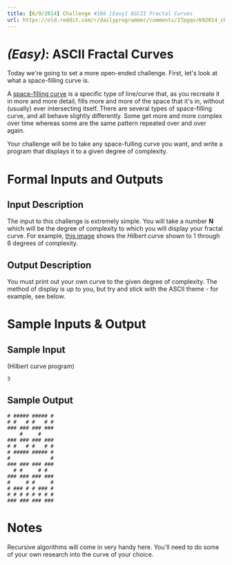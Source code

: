 ```yaml
---
title: [6/9/2014] Challenge #166 [Easy] ASCII Fractal Curves
url: https://old.reddit.com/r/dailyprogrammer/comments/27pgqv/692014_challenge_166_easy_ascii_fractal_curves/
---
```


# [](#EasyIcon) _(Easy)_: ASCII Fractal Curves

Today we're going to set a more open-ended challenge. First, let's look at what a space-filling curve is.

A [space-filling curve](http://en.wikipedia.org/wiki/Space-filling_curve) is a specific type of line/curve that, as you recreate it in more and more detail, fills more and more of the space that it's in, without (usually) ever intersecting itself. There are several types of space-filling curve, and all behave slightly differently. Some get more and more complex over time whereas some are the same pattern repeated over and over again.

Your challenge will be to take any space-fulling curve you want, and write a program that displays it to a given degree of complexity.

# Formal Inputs and Outputs

## Input Description

The input to this challenge is extremely simple. You will take a number **N** which will be the degree of complexity to which you will display your fractal curve. For example, [this image](http://upload.wikimedia.org/wikipedia/en/a/a5/Hilbert_curve.svg) shows the *Hilbert curve* shown to 1 through 6 degrees of complexity.

## Output Description

You must print out your own curve to the given degree of complexity. The method of display is up to you, but try and stick with the ASCII theme - for example, see below.

# Sample Inputs & Output

## Sample Input

(Hilbert curve program)

    3

## Sample Output

    # ##### ##### #
    # #   # #   # #
    ### ### ### ###
        #     #    
    ### ### ### ###
    # #   # #   # #
    # ##### ##### #
    #             #
    ### ### ### ###
      # #     # #  
    ### ### ### ###
    #     # #     #
    # ### # # ### #
    # # # # # # # #
    ### ### ### ###

# Notes

Recursive algorithms will come in very handy here. You'll need to do some of your own research into the curve of your choice.